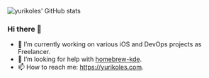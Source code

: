 ![yurikoles' GitHub stats](https://github-readme-stats.vercel.app/api?username=yurikoles&show_icons=true&theme=transparent)

### Hi there 👋
- 🔭 I’m currently working on various iOS and DevOps projects as Freelancer.
- 🤔 I’m looking for help with [homebrew-kde](https://invent.kde.org/packaging/homebrew-kde).
- 📫 How to reach me: https://yurikoles.com.

